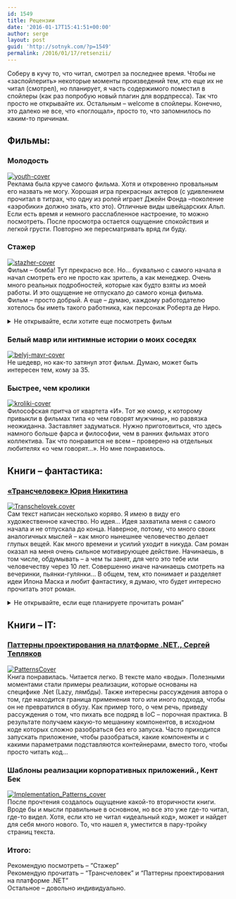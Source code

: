 ```yaml
---
id: 1549
title: Рецензии
date: '2016-01-17T15:41:51+00:00'
author: serge
layout: post
guid: 'http://sotnyk.com/?p=1549'
permalink: /2016/01/17/retsenzii/
---
```


Соберу в кучу то, что читал, смотрел за последнее время. Чтобы не «заспойлерить» некоторые моменты произведений тем, кто еще их не читал (смотрел), но планирует, я часть содержимого поместил в спойлеры (как раз попробую новый плагин для вордпресса). Так что просто не открывайте их. Остальным – welcome в спойлеры. Конечно, это далеко не все, что «поглощал», просто то, что запомнилось по каким-то причинам.

## Фильмы:

### Молодость

[![youth-cover](https://sotnyk.github.io/wp-content/uploads/2016/01/youth-cover-225x300.jpg)](https://sotnyk.github.io/wp-content/uploads/2016/01/youth-cover.jpg)  
Реклама была круче самого фильма. Хотя и откровенно провальным его назвать не могу. Хорошая игра прекрасных актеров (с удивлением прочитал в титрах, что одну из ролей играет Джейн Фонда –поколение «аэробики» должно знать, кто это). Отличные виды швейцарских Альп. Если есть время и немного расслабленное настроение, то можно посмотреть. После просмотра остается ощущение спокойствия и легкой грусти. Повторно же пересматривать вряд ли буду.

### Стажер

[![stazher-cover](https://sotnyk.github.io/wp-content/uploads/2016/01/stazher-cover-200x300.jpg)](https://sotnyk.github.io/wp-content/uploads/2016/01/stazher-cover.jpg)  
Фильм – бомба! Тут прекрасно все. Но… буквально с самого начала я начал смотреть его не просто как зритель, а как менеджер. Очень много реальных подробностей, которые как будто взяты из моей работы. И это ощущение не отпускало до самого конца фильма.  
Фильм – просто добрый. А еще – думаю, каждому работодателю хотелось бы иметь такого работника, как персонаж Роберта де Ниро.  

<details>
  <summary>Не открывайте, если хотите еще посмотреть фильм</summary>
Основательница компании Джул (в исполнении Энн Хэтэуэй) столкнулась, как мне кажется с тем, что называется «синдром основателя». То решение, что она приняла в фильме, все же грозит ей полной дезорганизацией бизнеса на уровне, который она не понимает. При всем уважении к создателям фильма, я думаю, что ей все же нужен был новый CEO. Но, может я ошибаюсь?  
Еще слабый (на мой взгляд) момент фильма – «сладковатое» решение проблемы загулявшего мужа. Как-то малореально. Зато хэппи-энд и хорошее настроение после фильма…  
</details>

### Белый мавр или интимные истории о моих соседях

[![belyj-mavr-cover](https://sotnyk.github.io/wp-content/uploads/2016/01/belyj-mavr-cover-212x300.jpg)](https://sotnyk.github.io/wp-content/uploads/2016/01/belyj-mavr-cover.jpg)  
Не шедевр, но как-то затянул этот фильм. Думаю, может быть интересен тем, кому за 35.

### Быстрее, чем кролики

[![kroliki-cover](https://sotnyk.github.io/wp-content/uploads/2016/01/kroliki-cover-207x300.jpg)](https://sotnyk.github.io/wp-content/uploads/2016/01/kroliki-cover.jpg)  
Философская притча от квартета «И». Тот же юмор, к которому привыкли в фильмах типа «о чем говорят мужчины», но развязка неожиданна. Заставляет задуматься. Нужно приготовиться, что здесь намного больше фарса и философии, чем в ранних фильмах этого коллектива. Так что понравится не всем – проверено на отдельных любителях «о чем говорят…». Но мне понравилось.

## Книги – фантастика:

### [«Трансчеловек» Юрия Никитина](https://ru.wikipedia.org/wiki/%D0%A2%D1%80%D0%B0%D0%BD%D1%81%D1%87%D0%B5%D0%BB%D0%BE%D0%B2%D0%B5%D0%BA_(%D1%80%D0%BE%D0%BC%D0%B0%D0%BD))

[![Transchelovek.cover](https://sotnyk.github.io/wp-content/uploads/2016/01/Transchelovek.cover_-191x300.jpg)](https://sotnyk.github.io/wp-content/uploads/2016/01/Transchelovek.cover_.jpg)  
Сам текст написан несколько коряво. Я имею в виду его художественное качество. Но идея… Идея захватила меня с самого начала и не отпускала до конца. Наверное, потому, что много своих аналогичных мыслей – как много нынешнее человечество делает глупых вещей. Как много времени и усилий уходит в никуда. Сам роман оказал на меня очень сильное мотивирующее действие. Начинаешь, в том числе, обдумывать – а чем ты занят, для чего это тебе или человечеству через 10 лет. Совершенно иначе начинаешь смотреть на вечеринки, пьянки-гулянки… В общем, тем, кто понимает и разделяет идеи Илона Маска и любит фантастику, я думаю, что будет интересно прочитать этот роман.  

<details>
  <summary>Не открывайте, если еще планируете прочитать роман”</summary>
Есть один момент, с которым по прочтении всего романа, я не могу согласиться. У главного героя на протяжении всех долгих лет развития не меняется отношение к тому, что у людей называется любовью. Полностью изменив свою биологическую сущность, он испытывает те же чувства к умершей возлюбленной. Мне кажется, что на самом деле, меняя свою биологию, мы также будем трансформировать и своё мироощущение (я уже в широком смысле, не только о чувстве любви). В романе же это является константой. С другой стороны, если мы теперешние, не будем понимать героев романа, то нам ведь его будет не очень интересно читать? Так что я это обстоятельство больше отношу на предмет того, с какой целевой аудиторией работает писатель.
</details>

## Книги – IT:

### [Паттерны проектирования на платформе .NET., Сергей Тепляков](http://sergeyteplyakov.blogspot.com/2016/01/retrospective-2015.html)


[![PatternsCover](https://sotnyk.github.io/wp-content/uploads/2016/01/PatternsCover-211x300.jpg)](https://sotnyk.github.io/wp-content/uploads/2016/01/PatternsCover.jpg)  
Книга понравилась. Читается легко. В тексте мало «воды». Полезными моментами стали примеры реализации, которые основаны на специфике .Net (Lazy, лямбды). Также интересны рассуждения автора о том, где находится граница применения того или иного подхода, чтобы он не превратился в обузу. Как пример того, о чем речь, приведу рассуждения о том, что пихать все подряд в IoC – порочная практика. В результате получаем какую-то мешанину компонентов, в исходном коде которых сложно разобраться без его запуска. Часто приходится запускать приложение, чтобы разобраться, какие компоненты и с какими параметрами подставляются контейнерами, вместо того, чтобы просто читать код…

### Шаблоны реализации корпоративных приложений., Кент Бек

[![Implementation_Patterns_cover](https://sotnyk.github.io/wp-content/uploads/2016/01/Implementation_Patterns_cover-214x300.jpg)](https://sotnyk.github.io/wp-content/uploads/2016/01/Implementation_Patterns_cover.jpg)  
После прочтения создалось ощущение какой-то вторичности книги. Вроде бы и мысли правильные в основном, но все это уже где-то читал, где-то видел. Хотя, если кто не читал «идеальный код», может и найдет для себя много нового. То, что нашел я, уместится в пару-тройку страниц текста.

### Итого:

Рекомендую посмотреть – “Стажер”  
Рекомендую прочитать – “Трансчеловек” и “Паттерны проектирования на платформе .NET”  
Остальное – довольно индивидуально.